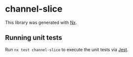 # channel-slice

This library was generated with [Nx](https://nx.dev).

## Running unit tests

Run `nx test channel-slice` to execute the unit tests via [Jest](https://jestjs.io).

